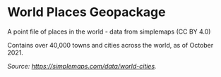 # World Places Geopackage
A point file of places in the world - data from simplemaps (CC BY 4.0)

Contains over 40,000 towns and cities across the world, as of October 2021.

*Source: https://simplemaps.com/data/world-cities.*
